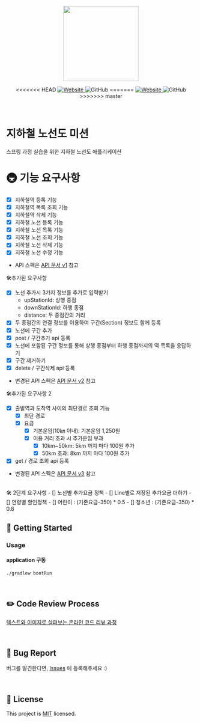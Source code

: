 <p align="center">
    <img width="200px;" src="https://raw.githubusercontent.com/woowacourse/atdd-subway-admin-frontend/master/images/main_logo.png"/>
</p>
<p align="center">
<<<<<<< HEAD
  <a href="https://techcourse.woowahan.com/c/Dr6fhku7" alt="woowacourse subway">
    <img alt="Website" src="https://img.shields.io/website?url=https%3A%2F%2Fedu.nextstep.camp%2Fc%2FR89PYi5H">
  </a>
  <img alt="GitHub" src="https://img.shields.io/github/license/woowacourse/atdd-subway-map">
=======
  <a href="https://techcourse.woowahan.com/c/Dr6fhku7" alt="woowacuorse subway">
    <img alt="Website" src="https://img.shields.io/website?url=https%3A%2F%2Fedu.nextstep.camp%2Fc%2FR89PYi5H">
  </a>
  <img alt="GitHub" src="https://img.shields.io/github/license/woowacourse/atdd-subway-path">
>>>>>>> master
</p>

<br>

# 지하철 노선도 미션
스프링 과정 실습을 위한 지하철 노선도 애플리케이션


# 🚇 기능 요구사항
- [X] 지하철역 등록 기능
- [X] 지하철역 목록 조회 기능
- [X] 지하철역 삭제 기능
- [X] 지하철 노선 등록 기능
- [X] 지하철 노선 목록 기능
- [X] 지하철 노선 조회 기능
- [X] 지하철 노선 삭제 기능
- [X] 지하철 노선 수정 기능
- API 스펙은 [API 문서 v1](https://techcourse-storage.s3.ap-northeast-2.amazonaws.com/d5c93e187919493da3280be44de0f17f#Line) 참고

🛠추가된 요구사항
- [x] 노선 추가시 3가지 정보를 추가로 입력받기
  - upStationId: 상행 종점
  - downStationId: 하행 종점
  - distance: 두 종점간의 거리
- [x] 두 종점간의 연결 정보를 이용하여 구간(Section) 정보도 함께 등록
- [x] 노선에 구간 추가
- [x] post / 구간추가 api 등록
- [x] 노선에 포함된 구간 정보를 통해 상행 종점부터 하행 종점까지의 역 목록을 응답하기
- [x] 구간 제거하기
- [x] delete / 구간삭제 api 등록
- 변경된 API 스펙은 [API 문서 v2](https://techcourse-storage.s3.ap-northeast-2.amazonaws.com/c682be69ae4e412c9e3905a59ef7b7ed) 참고


🛠추가된 요구사항 2
- [x] 출발역과 도착역 사이의 최단경로 조회 기능
  - [x] 최단 경로
  - [x] 요금
    - [x] 기본운임(10㎞ 이내): 기본운임 1,250원
    - [x] 이용 거리 초과 시 추가운임 부과
      - [x] 10km~50km: 5km 까지 마다 100원 추가
      - [x] 50km 초과: 8km 까지 마다 100원 추가
- [x] get / 경로 조회 api 등록
- 변경된 API 스펙은 [API 문서 v3](https://techcourse-storage.s3.ap-northeast-2.amazonaws.com/c4c291f19953498e8eda8a38253eed51#Path) 참고

<br>
🛠 2단계 요구사항
- [] 노선별 추가요금 정책
  - [] Line별로 저장된 추가요금 더하기
- [] 연령별 할인정책
  - [] 어린이 : (기존요금-350) * 0.5
  - [] 청소년 : (기존요금-350) * 0.8

## 🚀 Getting Started
### Usage
#### application 구동
```
./gradlew bootRun
```
<br>

## ✏️ Code Review Process
[텍스트와 이미지로 살펴보는 온라인 코드 리뷰 과정](https://github.com/next-step/nextstep-docs/tree/master/codereview)

<br>

## 🐞 Bug Report

버그를 발견한다면, [Issues](https://github.com/woowacourse/atdd-subway-map/issues) 에 등록해주세요 :)

<br>

## 📝 License

This project is [MIT](https://github.com/woowacourse/atdd-subway-map/blob/master/LICENSE) licensed.
